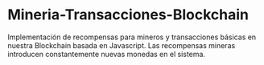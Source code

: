 # Mineria-Transacciones-Blockchain
Implementación de recompensas para mineros y transacciones básicas en nuestra Blockchain basada en Javascript.  Las recompensas mineras introducen constantemente nuevas monedas en el sistema.
